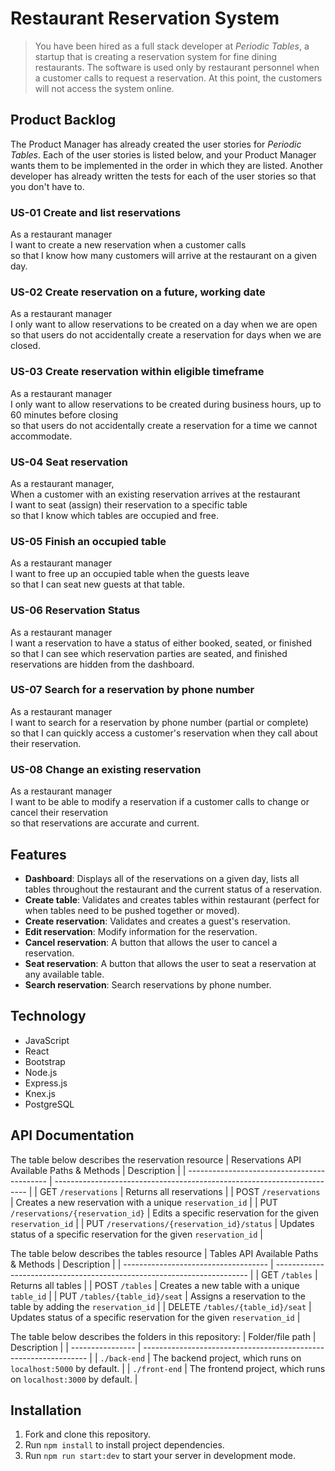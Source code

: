 # Restaurant Reservation System

> You have been hired as a full stack developer at _Periodic Tables_, a startup that is creating a reservation system for fine dining restaurants.
> The software is used only by restaurant personnel when a customer calls to request a reservation.
> At this point, the customers will not access the system online.

## Product Backlog

The Product Manager has already created the user stories for _Periodic Tables_. Each of the user stories is listed below, and your Product Manager wants them to be implemented in the order in which they are listed. Another developer has already written the tests for each of the user stories so that you don't have to.

### US-01 Create and list reservations

As a restaurant manager<br/>
I want to create a new reservation when a customer calls<br/>
so that I know how many customers will arrive at the restaurant on a given day.

### US-02 Create reservation on a future, working date

As a restaurant manager<br/>
I only want to allow reservations to be created on a day when we are open<br/>
so that users do not accidentally create a reservation for days when we are closed.<br/>

### US-03 Create reservation within eligible timeframe

As a restaurant manager<br/>
I only want to allow reservations to be created during business hours, up to 60 minutes before closing<br/>
so that users do not accidentally create a reservation for a time we cannot accommodate.

### US-04 Seat reservation

As a restaurant manager, <br/>
When a customer with an existing reservation arrives at the restaurant<br/>
I want to seat (assign) their reservation to a specific table<br/>
so that I know which tables are occupied and free.

### US-05 Finish an occupied table

As a restaurant manager<br/>
I want to free up an occupied table when the guests leave<br/>
so that I can seat new guests at that table.<br/>

### US-06 Reservation Status

As a restaurant manager<br/>
I want a reservation to have a status of either booked, seated, or finished<br/>
so that I can see which reservation parties are seated, and finished reservations are hidden from the dashboard.

### US-07 Search for a reservation by phone number

As a restaurant manager<br/>
I want to search for a reservation by phone number (partial or complete)<br/>
so that I can quickly access a customer's reservation when they call about their reservation.<br/>

### US-08 Change an existing reservation

As a restaurant manager<br/>
I want to be able to modify a reservation if a customer calls to change or cancel their reservation<br/>
so that reservations are accurate and current.

## Features
- **Dashboard**: Displays all of the reservations on a given day, lists all tables throughout the restaurant and the current status of a reservation.
- **Create table**: Validates and creates tables within restaurant (perfect for when tables need to be pushed together or moved).
- **Create reservation**: Validates and creates a guest's reservation.
- **Edit reservation**: Modify information for the reservation.
- **Cancel reservation**: A button that allows the user to cancel a reservation.
- **Seat reservation**: A button that allows the user to seat a reservation at any available table.
- **Search reservation**: Search reservations by phone number.

## Technology
- JavaScript
- React
- Bootstrap
- Node.js
- Express.js
- Knex.js
- PostgreSQL

## API Documentation
The table below describes the reservation resource
| Reservations API Available Paths & Methods  | Description                                                             |
| ------------------------------------------- | ----------------------------------------------------------------------- |
| GET `/reservations`                         | Returns all reservations                                                |
| POST `/reservations`                        | Creates a new reservation with a unique `reservation_id`                |
| PUT `/reservations/{reservation_id}`        | Edits a specific reservation for the given `reservation_id`             |
| PUT `/reservations/{reservation_id}/status` | Updates status of a specific reservation for the given `reservation_id` |

The table below describes the tables resource
| Tables API Available Paths & Methods | Description                                                             |
| ------------------------------------ | ----------------------------------------------------------------------- |
| GET `/tables`                        | Returns all tables                                                      |
| POST `/tables`                       | Creates a new table with a unique `table_id`                            |
| PUT `/tables/{table_id}/seat`        | Assigns a reservation to the table by adding the `reservation_id`       |
| DELETE `/tables/{table_id}/seat`     | Updates status of a specific reservation for the given `reservation_id` |

The table below describes the folders in this repository:
| Folder/file path | Description                                                      |
| ---------------- | ---------------------------------------------------------------- |
| `./back-end`     | The backend project, which runs on `localhost:5000` by default.  |
| `./front-end`    | The frontend project, which runs on `localhost:3000` by default. |

## Installation
1. Fork and clone this repository.
1. Run `npm install` to install project dependencies.
1. Run `npm run start:dev` to start your server in development mode.
